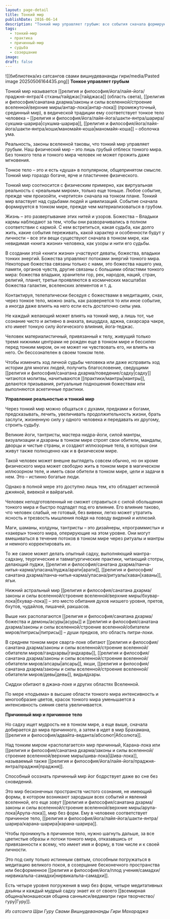 ```yaml
---
layout: page-detail
title: Тонкий мир
publishDate: 2016-06-14
description: "Тонкий мир управляет грубым: все события сначала формируются в тонком мире, а затем проявляются в физическом. Тонкое тело - душа, связанная с судьбой, энергиями и божествами. Лишь чистое и развитое сознание может влиять на тонкий мир через мантры, ритуалы и медитацию. Над тонким миром находится причинный, мир чистого сознания, доступный только святым и истинным йогам, способным к глубокому созерцанию и отрешённости."
tags:
  - тонкий-мир
  - практика
  - причинный-мир
  - судьба
  - созерцание
image: 
draft: false
---
```

![[библиотека/из сатсангов свами вишнудевананды гири/media/Pasted image 20250506164435.png]]
**Тонкое управляет грубым**


Тонкий мир называется [[религия и философия/йога/лайя-йога/праджня-янтра/4 стханы/тайджас|тайджаса]] (область света), [[религия и философия/санатана дхарма/законы и силы вселенной/строение вселенной/верхние миры/антар-лока|антар-лока]] (промежуточный, срединный мир), в ведической традиции ему соответствует тонкое тело человека – [[религия и философия/йога/лайя-йога/шакти-янтра/шарира/сукшма-шарира|сукшма-шарира]], [[религия и философия/йога/лайя-йога/шакти-янтра/коши/маномайя-коша|маномайя-коша]] – оболочка ума.

Реальность, законы вселенной таковы, что тонкий мир управляет грубым. Наш физический мир – это лишь грубый отблеск тонкого мира. Без тонкого тела и тонкого мира человек не может прожить даже мгновения.

Тонкое тело – это и есть «душа» в популярном, общепринятом смысле. Тонкий мир гораздо богаче, ярче и пластичнее физического.

Тонкий мир соотносится с физическим примерно, как виртуальная реальность с «реальным миром», только еще тоньше. Любое событие, прежде чем произойти, «чертится» сначала на тонком плане. Тонкий мир властвует над судьбами людей и цивилизаций. Событие сначала формируется в тонком мире, прежде чем материализоваться в грубом.

Жизнь – это развертывание этих нитей и узоров. Божества – Владыки кармы наблюдают за тем, чтобы они разворачивались в полном соответствии с кармой. С кем встретиться, какая судьба, как долго жить, какие события переживать, какой характер и особенности будут у личности – все эти вещи существуют сначала в тонком мире, как невидимая «книга жизни» человека, как узоры и нити его судьбы.

В создании этой «книги жизни» участвуют деваты, божества, владыки тонких энергий. Божества управляют потоками энергий тонкого мира. Некоторые божества связаны только с нами, это божества нашего ума, памяти, органов чувств, другие связаны с большими областями тонкого мира: божества владыки, хранители гор, рек, народов, наций, стран, религий, планет, третьи проявляются в космических масштабах божества галактик, вселенских элементов и т. д.

Контактируя, телепатически беседуя с божествами в медитациях, снах, через тонкое тело, можно знать, как развернется то или иное событие, а иногда даже влиять на него если есть достаточно силы ума. 

Не каждый желающий может влиять на тонкий мир, а лишь тот, чье сознание чисто и активно в анахата, вишуддха, аджна, сахарсара чакре, кто имеет тонкую силу йогического влияния, йога-теджас.

Человек материалистичный, привязанный к телу, живущий только тремя нижними центрами не рожден еще в тонком мире и бессилен перед тонким миром, он не может ни чувствовать его, ни влиять на него. Он бессознателен в своем тонком теле.

Чтобы изменить ход личной судьбы человека или даже исправить ход истории для многих людей, получить благословение, сведущими [[религия и философия/санатана дхарма/поведение/садху|садху]] читаются молитвы, начитываются [[практики/мантры|мантры]], делаются призывания, ритуальные подношения божествам или выполняются аскетичные практики.

**Управление реальностью и тонкий мир**

Через тонкий мир можно общаться с духами, предками и богами, предсказывать, лечить, увеличивать продолжительность жизни, брать заслуги, жизненную силу у одного человека и передавать их другому, строить судьбу.

Великие йоги, тантристы, мастера нидра-йоги, силой мантры, визуализации и дхараны в тонком мире строят свои обители, мандалы, дворцы и чистые страны, и создают иллюзорные тела, в которых они живут также полноценно как и в физическом мире.

Такой человек может внешне выглядеть совсем обычно, но он кроме физического мира может свободно жить в тонком мире в магическом иллюзорном теле, и иметь свои обители в тонком мире, цели и задачи в нем. Это – истинно богатые люди.

Однако в полной мере это доступно лишь тем, кто обладает истинной джняной, вивекой и вайрагьей. 

Человек неподготовленный не сможет справиться с силой обольщения тонкого мира и быстро подпадет под его влияние. Его влияние таково, что человек слабый, не готовый, без вивеки, легко может утратить ясность и трезвость мышления пойдя на поводу видений и иллюзий.

Маги, шаманы, колдуны, тантристы – это дизайнеры, «программисты» и «хакеры» тонкого мира, оперирующие на этом уровне. Они могут вмешиваться в течение потоков в тонком мире через ритуалы и мантры и немного корректировать их. 

То же самое может делать опытный садху, выполняющий мантра-садхану, теургические и тавматургические практики, читающий стотры, делающий пуджи, [[религия и философия/санатана дхарма/панча-нитья-карма/упасана/пуджа/арати|арати]], [[религия и философия/санатана дхарма/панча-нитья-карма/упасана/ритуалы/хаван|хаваны]], ягьи.

Нижний астральный мир [[религия и философия/санатана дхарма/законы и силы вселенной/строение вселенной/верхние миры/бхувар-лока|бхувар-лока]] – это место обитания духов низшего уровня, претов, бхутов, чудайлов, пишачей, ракшасов.

Выше них располагаются [[религия и философия/санатана дхарма/божества и демоны/асуры|асуры]] и [[религия и философия/санатана дхарма/законы и силы вселенной/строение вселенной/обитатели миров/питрисы|питрисы]] – души предков, это область питри-локи.

В среднем тонком мире сварга-локе обитают [[религия и философия/санатана дхарма/законы и силы вселенной/строение вселенной/обитатели миров/гандхарвы|гандхарвы]], [[религия и философия/санатана дхарма/законы и силы вселенной/строение вселенной/обитатели миров/апсары|апсары]], якши, [[религия и философия/санатана дхарма/законы и силы вселенной/строение вселенной/обитатели миров/девы|девы]], видьядхары.

Сиддхи обитают в джана-локе и других областях Вселенной.

По мере «подъема» в высшие области тонкого мира интенсивность и многообразие цветов, красок тонкого мира уменьшается а интенсивность сияния света увеличивается.

**Причинный мир и причинное тело**

Но садху ищет мудрость не в тонком мире, а еще выше, сначала добирается до мира причинного, а затем в идет в мир Брахамана, [[религия и философия/адвайта-веданта/абсолют|Абсолюта]].

Над тонким миром «располагается» мир причинный, Карана-лока или [[религия и философия/санатана дхарма/законы и силы вселенной/строение вселенной/верхние миры/шива-лока|Шива-лока]], называемый также [[религия и философия/йога/лайя-йога/праджня-янтра/праджня|праджня]].

Способный осознать причинный мир йог бодрствует даже во сне без сновидений.

Это мир бесконечных пространств чистого сознания, не имеющий формы, в котором возникают зародыши всех событий и явлений вселенной, его еще зовут [[религия и философия/санатана дхарма/законы и силы вселенной/строение вселенной/верхние миры/арупа-лока|Арупа-лока]], мир без форм. Ему в человеке соответствует причинное тело, [[религия и философия/йога/лайя-йога/шакти-янтра/шарира/карана-шарира|карана-шарира]].

Чтобы проникнуть в причинное тело, нужно шагнуть дальше, за все цветистые образы и потоки тонкого мира, отказавшись от привязанности к всему, что имеет имя и форму, в том числе и к своей личности.

Это под силу только истинным святым, способным погружаться в медитацию великого покоя, в созерцание бесконечного пространства или бесформенное [[религия и философия/йога/плод учения/самадхи/нирвикальпа-самадхи|нирвикальпа-самадхи]].

Есть четыре уровня погружения в мир без форм, четыре медитативных дхьяны и каждый мудрый садху знает их от своего [[всемирная община/монашеская община санньяси/ведаматри гири творчество/гуру|Гуру]].

*Из сатсанга Шри Гуру Свами Вишнудевананды Гири Махараджа*